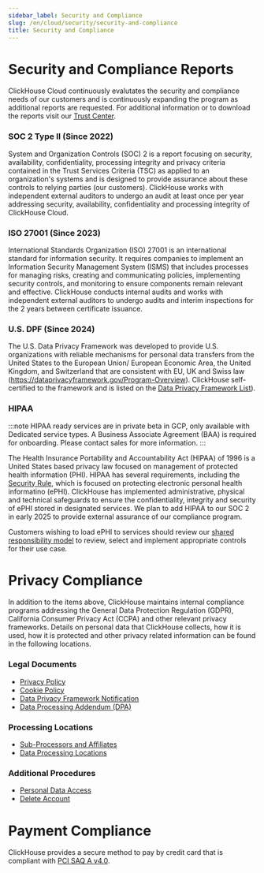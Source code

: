 ```yaml
---
sidebar_label: Security and Compliance
slug: /en/cloud/security/security-and-compliance
title: Security and Compliance
---
```


# Security and Compliance Reports
ClickHouse Cloud continuously evalutates the security and compliance needs of our customers and is continuously expanding the program as additional reports are requested. For additional information or to download the reports visit our [Trust Center](https://trust.clickhouse.com).

### SOC 2 Type II (Since 2022)

System and Organization Controls (SOC) 2 is a report focusing on security, availability, confidentiality, processing integrity and privacy criteria contained in the Trust Services Criteria (TSC) as applied to an organization's systems and is designed to provide assurance about these controls to relying parties (our customers). ClickHouse works with independent external auditors to undergo an audit at least once per year addressing security, availability, confidentiality and processing integrity of ClickHouse Cloud. 

### ISO 27001 (Since 2023)

International Standards Organization (ISO) 27001 is an international standard for information security. It requires companies to implement an Information Security Management System (ISMS) that includes processes for managing risks, creating and communicating policies, implementing security controls, and monitoring to ensure components remain relevant and effective. ClickHouse conducts internal audits and works with independent external auditors to undergo audits and interim inspections for the 2 years between certificate issuance. 

### U.S. DPF (Since 2024)

The U.S. Data Privacy Framework was developed to provide U.S. organizations with reliable mechanisms for personal data transfers from the United States to the European Union/ European Economic Area, the United Kingdom, and Switzerland that are consistent with EU, UK and Swiss law (https://dataprivacyframework.gov/Program-Overview). ClickHouse self-certified to the framework and is listed on the [Data Privacy Framework List](https://dataprivacyframework.gov/list)).

### HIPAA

:::note 
HIPAA ready services are in private beta in GCP, only available with Dedicated service types. A Business Associate Agreement (BAA) is required for onboarding. Please contact sales for more information. 
:::

The Health Insurance Portability and Accountability Act (HIPAA) of 1996 is a United States based privacy law focused on management of protected health information (PHI). HIPAA has several requirements, including the [Security Rule](https://www.hhs.gov/hipaa/for-professionals/security/index.html), which is focused on protecting electronic personal health informatino (ePHI). ClickHouse has implemented administrative, physical and technical safeguards to ensure the confidentiality, integrity and security of ePHI stored in designated services. We plan to add HIPAA to our SOC 2 in early 2025 to provide external assurance of our compliance program.

Customers wishing to load ePHI to services should review our [shared responsibility model](/docs/en/cloud/security/shared-responsibility-model) to review, select and implement appropriate controls for their use case.

# Privacy Compliance

In addition to the items above, ClickHouse maintains internal compliance programs addressing the General Data Protection Regulation (GDPR), California Consumer Privacy Act (CCPA) and other relevant privacy frameworks. Details on personal data that ClickHouse collects, how it is used, how it is protected and other privacy related information can be found in the following locations.

### Legal Documents

- [Privacy Policy](https://clickhouse.com/legal/privacy-policy)
- [Cookie Policy](https://clickhouse.com/legal/cookie-policy)
- [Data Privacy Framework Notification](https://clickhouse.com/legal/data-privacy-framework)
- [Data Processing Addendum (DPA)](https://clickhouse.com/legal/agreements/data-processing-addendum)

### Processing Locations

- [Sub-Processors and Affiliates](https://clickhouse.com/legal/agreements/subprocessors)
- [Data Processing Locations](https://trust.clickhouse.com) 

### Additional Procedures

- [Personal Data Access](/docs/en/cloud/security/personal-data-access)
- [Delete Account](/docs/en/cloud/manage/close_account)

# Payment Compliance

ClickHouse provides a secure method to pay by credit card that is compliant with [PCI SAQ A v4.0](https://www.pcisecuritystandards.org/document_library/). 
